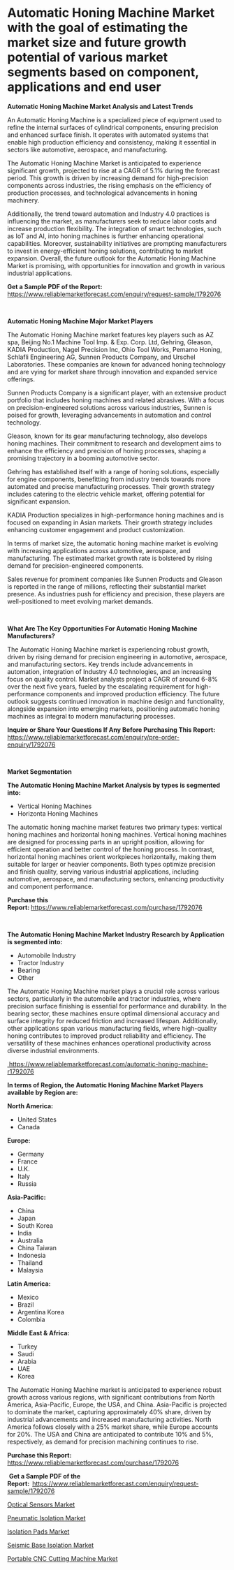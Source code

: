 <p><h1>Automatic Honing Machine Market with the goal of estimating the market size and future growth potential of various market segments based on component, applications and end user</h1></p><p><strong>Automatic Honing Machine Market Analysis and Latest Trends</strong></p>
<p><p>An Automatic Honing Machine is a specialized piece of equipment used to refine the internal surfaces of cylindrical components, ensuring precision and enhanced surface finish. It operates with automated systems that enable high production efficiency and consistency, making it essential in sectors like automotive, aerospace, and manufacturing.</p><p>The Automatic Honing Machine Market is anticipated to experience significant growth, projected to rise at a CAGR of 5.1% during the forecast period. This growth is driven by increasing demand for high-precision components across industries, the rising emphasis on the efficiency of production processes, and technological advancements in honing machinery. </p><p>Additionally, the trend toward automation and Industry 4.0 practices is influencing the market, as manufacturers seek to reduce labor costs and increase production flexibility. The integration of smart technologies, such as IoT and AI, into honing machines is further enhancing operational capabilities. Moreover, sustainability initiatives are prompting manufacturers to invest in energy-efficient honing solutions, contributing to market expansion. Overall, the future outlook for the Automatic Honing Machine Market is promising, with opportunities for innovation and growth in various industrial applications.</p></p>
<p><strong>Get a Sample PDF of the Report:&nbsp;</strong> <a href="https://www.reliablemarketforecast.com/enquiry/request-sample/1792076?utm_campaign=1197&utm_medium=2&utm_source=Github&utm_content=ia&utm_term=10042025&utm_id=automatic-honing-machine">https://www.reliablemarketforecast.com/enquiry/request-sample/1792076</a></p>
<p>&nbsp;</p>
<p><strong>Automatic Honing Machine Major Market Players</strong></p>
<p><p>The Automatic Honing Machine market features key players such as AZ spa, Beijing No.1 Machine Tool Imp. & Exp. Corp. Ltd, Gehring, Gleason, KADIA Production, Nagel Precision Inc, Ohio Tool Works, Pemamo Honing, Schlafli Engineering AG, Sunnen Products Company, and Urschel Laboratories. These companies are known for advanced honing technology and are vying for market share through innovation and expanded service offerings.</p><p>Sunnen Products Company is a significant player, with an extensive product portfolio that includes honing machines and related abrasives. With a focus on precision-engineered solutions across various industries, Sunnen is poised for growth, leveraging advancements in automation and control technology.</p><p>Gleason, known for its gear manufacturing technology, also develops honing machines. Their commitment to research and development aims to enhance the efficiency and precision of honing processes, shaping a promising trajectory in a booming automotive sector.</p><p>Gehring has established itself with a range of honing solutions, especially for engine components, benefitting from industry trends towards more automated and precise manufacturing processes. Their growth strategy includes catering to the electric vehicle market, offering potential for significant expansion.</p><p>KADIA Production specializes in high-performance honing machines and is focused on expanding in Asian markets. Their growth strategy includes enhancing customer engagement and product customization.</p><p>In terms of market size, the automatic honing machine market is evolving with increasing applications across automotive, aerospace, and manufacturing. The estimated market growth rate is bolstered by rising demand for precision-engineered components. </p><p>Sales revenue for prominent companies like Sunnen Products and Gleason is reported in the range of millions, reflecting their substantial market presence. As industries push for efficiency and precision, these players are well-positioned to meet evolving market demands.</p></p>
<p>&nbsp;</p>
<p><strong>What Are The Key Opportunities For Automatic Honing Machine Manufacturers?</strong></p>
<p><p>The Automatic Honing Machine market is experiencing robust growth, driven by rising demand for precision engineering in automotive, aerospace, and manufacturing sectors. Key trends include advancements in automation, integration of Industry 4.0 technologies, and an increasing focus on quality control. Market analysts project a CAGR of around 6-8% over the next five years, fueled by the escalating requirement for high-performance components and improved production efficiency. The future outlook suggests continued innovation in machine design and functionality, alongside expansion into emerging markets, positioning automatic honing machines as integral to modern manufacturing processes.</p></p>
<p><strong>Inquire or Share Your Questions If Any Before Purchasing This Report:</strong> <a href="https://www.reliablemarketforecast.com/enquiry/pre-order-enquiry/1792076?utm_campaign=1197&utm_medium=2&utm_source=Github&utm_content=ia&utm_term=10042025&utm_id=automatic-honing-machine">https://www.reliablemarketforecast.com/enquiry/pre-order-enquiry/1792076</a></p>
<p>&nbsp;</p>
<p><strong>Market Segmentation</strong></p>
<p><strong>The Automatic Honing Machine Market Analysis by types is segmented into:</strong></p>
<p><ul><li>Vertical Honing Machines</li><li>Horizonta Honing Machines</li></ul></p>
<p><p>The automatic honing machine market features two primary types: vertical honing machines and horizontal honing machines. Vertical honing machines are designed for processing parts in an upright position, allowing for efficient operation and better control of the honing process. In contrast, horizontal honing machines orient workpieces horizontally, making them suitable for larger or heavier components. Both types optimize precision and finish quality, serving various industrial applications, including automotive, aerospace, and manufacturing sectors, enhancing productivity and component performance.</p></p>
<p><strong>Purchase this Report:&nbsp;</strong><a href="https://www.reliablemarketforecast.com/purchase/1792076?utm_campaign=1197&utm_medium=2&utm_source=Github&utm_content=ia&utm_term=10042025&utm_id=automatic-honing-machine">https://www.reliablemarketforecast.com/purchase/1792076</a></p>
<p>&nbsp;</p>
<p><strong>The Automatic Honing Machine Market Industry Research by Application is segmented into:</strong></p>
<p><ul><li>Automobile Industry</li><li>Tractor Industry</li><li>Bearing</li><li>Other</li></ul></p>
<p><p>The Automatic Honing Machine market plays a crucial role across various sectors, particularly in the automobile and tractor industries, where precision surface finishing is essential for performance and durability. In the bearing sector, these machines ensure optimal dimensional accuracy and surface integrity for reduced friction and increased lifespan. Additionally, other applications span various manufacturing fields, where high-quality honing contributes to improved product reliability and efficiency. The versatility of these machines enhances operational productivity across diverse industrial environments.</p></p>
<p><a href="https://www.reliablemarketforecast.com/automatic-honing-machine-r1792076?utm_campaign=1197&utm_medium=2&utm_source=Github&utm_content=ia&utm_term=10042025&utm_id=automatic-honing-machine">&nbsp;https://www.reliablemarketforecast.com/automatic-honing-machine-r1792076</a></p>
<p><strong>In terms of Region, the Automatic Honing Machine Market Players available by Region are:</strong></p>
<p>
    <p> <strong> North America: </strong>
        <ul>
            <li>United States</li>
            <li>Canada</li>
        </ul>
        </p> 
    <p> <strong> Europe: </strong>
        <ul>
            <li>Germany</li>
            <li>France</li>
            <li>U.K.</li>
            <li>Italy</li>
            <li>Russia</li>
        </ul>
        </p> 
    <p> <strong> Asia-Pacific: </strong>
        <ul>
            <li>China</li>
            <li>Japan</li>
            <li>South Korea</li>
            <li>India</li>
            <li>Australia</li>
            <li>China Taiwan</li>
            <li>Indonesia</li>
            <li>Thailand</li>
            <li>Malaysia</li>
        </ul>
        </p> 
    <p> <strong> Latin America: </strong>
        <ul>
            <li>Mexico</li>
            <li>Brazil</li>
            <li>Argentina Korea</li>
            <li>Colombia</li>
        </ul>
        </p> 
    <p> <strong> Middle East & Africa: </strong>
        <ul>
            <li>Turkey</li>
            <li>Saudi</li>
            <li>Arabia</li>
            <li>UAE</li>
            <li>Korea</li>
        </ul>
    </p>
    </p>
<p><p>The Automatic Honing Machine market is anticipated to experience robust growth across various regions, with significant contributions from North America, Asia-Pacific, Europe, the USA, and China. Asia-Pacific is projected to dominate the market, capturing approximately 40% share, driven by industrial advancements and increased manufacturing activities. North America follows closely with a 25% market share, while Europe accounts for 20%. The USA and China are anticipated to contribute 10% and 5%, respectively, as demand for precision machining continues to rise.</p></p>
<p><strong>Purchase this Report: </strong><a href="https://www.reliablemarketforecast.com/purchase/1792076?utm_campaign=1197&utm_medium=2&utm_source=Github&utm_content=ia&utm_term=10042025&utm_id=automatic-honing-machine">https://www.reliablemarketforecast.com/purchase/1792076</a></p>
<p>&nbsp;<strong>Get a Sample PDF of the Report:&nbsp;&nbsp;</strong><a href="https://www.reliablemarketforecast.com/enquiry/request-sample/1792076?utm_campaign=1197&utm_medium=2&utm_source=Github&utm_content=ia&utm_term=10042025&utm_id=automatic-honing-machine">https://www.reliablemarketforecast.com/enquiry/request-sample/1792076</a></p>
<p><strong></strong></p>
<p><p><a href="https://github.com/tahjaylestro/Market-Research-Report-List-1/blob/main/optical-sensors-market.md?utm_campaign=1197&utm_medium=2&utm_source=Github&utm_content=ia&utm_term=10042025&utm_id=automatic-honing-machine">Optical Sensors Market</a></p><p><a href="https://github.com/ishikodehira/Market-Research-Report-List-1/blob/main/pneumatic-isolation-market.md?utm_campaign=1197&utm_medium=2&utm_source=Github&utm_content=ia&utm_term=10042025&utm_id=automatic-honing-machine">Pneumatic Isolation Market</a></p><p><a href="https://github.com/filinjaic7/Market-Research-Report-List-1/blob/main/isolation-pads-market.md?utm_campaign=1197&utm_medium=2&utm_source=Github&utm_content=ia&utm_term=10042025&utm_id=automatic-honing-machine">Isolation Pads Market</a></p><p><a href="https://github.com/klenaestien23/Market-Research-Report-List-1/blob/main/seismic-base-isolation-market.md?utm_campaign=1197&utm_medium=2&utm_source=Github&utm_content=ia&utm_term=10042025&utm_id=automatic-honing-machine">Seismic Base Isolation Market</a></p><p><a href="https://github.com/rocicbenton/Market-Research-Report-List-1/blob/main/portable-cnc-cutting-machine-market.md?utm_campaign=1197&utm_medium=2&utm_source=Github&utm_content=ia&utm_term=10042025&utm_id=automatic-honing-machine">Portable CNC Cutting Machine Market</a></p></p>